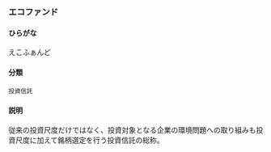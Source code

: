 <div style="display:none;">

## [あ行](securities-terms?id=あ行)

</div>

### エコファンド

#### ひらがな

えこふぁんど

#### 分類

`投資信託`

#### 説明

従来の投資尺度だけではなく、投資対象となる企業の環境問題への取り組みも投資尺度に加えて銘柄選定を行う投資信託の総称。

<div style="display:none;">

## [か行](securities-terms?id=か行)
## [さ行](securities-terms?id=さ行)
## [た行](securities-terms?id=た行)
## [な行](securities-terms?id=な行)
## [は行](securities-terms?id=は行)
## [ま行](securities-terms?id=ま行)
## [や行](securities-terms?id=や行)
## [ら行](securities-terms?id=ら行)
## [わ行](securities-terms?id=わ行)
## [英数字・記号](securities-terms?id=英数字・記号)

</div>

